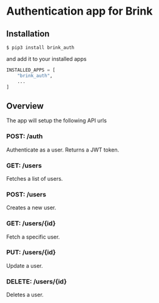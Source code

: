 # Authentication app for Brink

## Installation

```
$ pip3 install brink_auth
```

and add it to your installed apps

```python
INSTALLED_APPS = [
    "brink_auth",
    ...
]
```

## Overview

The app will setup the following API urls

### POST: /auth

Authenticate as a user. Returns a JWT token.

### GET: /users

Fetches a list of users.

### POST: /users

Creates a new user.

### GET: /users/{id}

Fetch a specific user.

### PUT: /users/{id}

Update a user.

### DELETE: /users/{id}

Deletes a user.
